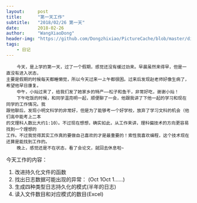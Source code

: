 ```yaml
---
layout:     post
title:      "第一天工作"
subtitle:   "2018/02/26 第一天"
date:       2018-02-26
author:     "WangXiaoDong"
header-img: "https://github.com/Dongzhixiao/PictureCache/blob/master/diaryPic/20180226.jpg?raw=true"
tags:
    - 日记
---
```


```
    今天，是上学的第一天，过了一个假期，感觉还没有缓过劲来。早晨虽然来得早，但是一直没有进入状态，
主要是假期的时候每天都睡懒觉，所以今天过来一上午都很困。过来后发现赵老师好像生病了，希望他早日康复。
    中午，小灿过来了，给我们发了她家乡的特产——松子和鱼干，非常好吃，谢谢小灿！
    下午吃饭的时候，和同学温亮明一起，顺便聊了一会，他跟我讲了下他一起的学习和现在同学的工作情况。我
跟他聊后，发现小明文科学的非常好，但是为了能够考一个好学校，放弃了学习文科的机会（他们高中能考上二本
的文理科人数比大约1:10）。不过现在想想，确实如此，从工作来讲，理科偏技术的方向更容易找到一个理想的
工作。不过我觉得其实工作真的要做自己喜欢的才是最重要的！索性我喜欢编程，这个技术现在还算是能找到工作的。
    晚上，感觉还是不在状态，看了会论文，就回去休息啦~
```

今天工作的内容：

1. 改进持久化文件的函数
2. 找出日志数据可能出现的异常： (Oct   1Oct   1……)
3. 生成四种类型日志持久化的模式(半年的日志)
4. 读入文件数目和对应模式的数目(Excel)